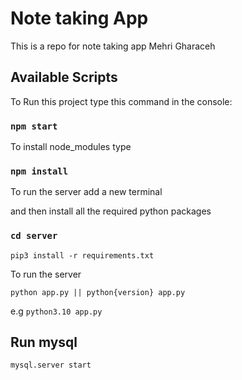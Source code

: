 # Note taking App
This is a repo for note taking app
Mehri Gharaceh
## Available Scripts

To Run this project type this command in the console:

### `npm start`

To install node_modules type 

### `npm install`

To run the server add a new terminal

and then install all the required python packages

### `cd server`

``` pip3 install -r requirements.txt ```

To run the server 

``` python app.py || python{version} app.py ```

e.g ``` python3.10 app.py ```


## Run mysql

``` mysql.server start ```

